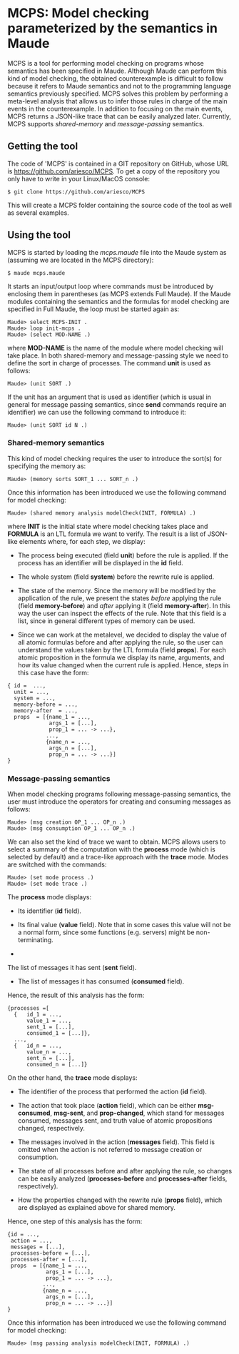 MCPS: Model checking parameterized by the semantics in Maude
============================================================

MCPS is a tool for performing model checking on programs whose semantics has been
specified in Maude. Although Maude can perform this kind of model checking, the
obtained counterexample is difficult to follow because it refers to Maude semantics
and not to the programming language semantics previously specified. MCPS solves this
problem by performing a meta-level analysis that allows us to infer those rules in
charge of the main events in the counterexample. In addition to focusing on the main
events, MCPS returns a JSON-like trace that can be easily analyzed later.
Currently, MCPS supports *shared-memory* and *message-passing* semantics.

Getting the tool
----------------

The code of 'MCPS' is contained in a GIT repository on GitHub, whose URL is
https://github.com/ariesco/MCPS. To get a copy of the repository you only
have to write in your Linux/MacOS console:

    $ git clone https://github.com/ariesco/MCPS

This will create a MCPS folder containing the source code of the tool as well as
several examples.

Using the tool
--------------

MCPS is started by loading the *mcps.maude* file into the Maude system as (assuming
we are located in the MCPS directory):

    $ maude mcps.maude

It starts an input/output loop where commands must be introduced by enclosing them in
parentheses (as MCPS extends Full Maude). If the Maude modules containing the semantics
and the formulas for model checking are specified in Full Maude, the loop must be
started again as:

    Maude> select MCPS-INIT .
    Maude> loop init-mcps .
    Maude> (select MOD-NAME .)

where **MOD-NAME** is the name of the module where model checking will take place.
In both shared-memory and message-passing style we need to define the sort in charge
of processes. The command **unit** is used as follows:

    Maude> (unit SORT .)

If the unit has an argument that is used as identifier (which is usual in general for
message passing semantics, since **send** commands require an identifier) we can use
the following command to introduce it:

    Maude> (unit SORT id N .)

### Shared-memory semantics

This kind of model checking requires the user to introduce the sort(s) for
specifying the memory as:

    Maude> (memory sorts SORT_1 ... SORT_n .)

Once this information has been introduced we use the following command for model
checking:

    Maude> (shared memory analysis modelCheck(INIT, FORMULA) .)

where **INIT** is the initial state where model checking takes place and **FORMULA**
is an LTL formula we want to verify. The result is a list of JSON-like elements
where, for each step, we display:
* The process being executed (field **unit**) before the rule is applied.
If the process has an identifier will be displayed in the **id** field.

* The whole system (field **system**) before the rewrite rule is applied.

* The state of the memory. Since the memory will be modified by the application of the rule,
we present the states *before* applying the rule (field **memory-before**) and
*after* applying it (field **memory-after**). In this way the user can inspect the
effects of the rule. Note that this field is a list, since in general different types of
memory can be used.

* Since we can work at the metalevel, we decided to display the value of all atomic formulas
before and after applying the rule, so the user can understand the values taken by the LTL
formula (field **props**). For each atomic proposition in the formula we display its name,
arguments, and how its value changed when the current rule is applied. Hence, steps in this
case have the form:


```
{ id =  ...,
  unit = ...,
  system = ...,
  memory-before = ...,
  memory-after  = ...,
  props  = [{name_1 = ...,
             args_1 = [...],
             prop_1 = ... -> ...},
            ...,
            {name_n = ...,
             args_n = [...],
             prop_n = ... -> ...}]
}
```

### Message-passing semantics

When model checking programs following message-passing semantics, the user must
introduce the operators for creating and consuming messages as follows:

    Maude> (msg creation OP_1 ... OP_n .)
    Maude> (msg consumption OP_1 ... OP_n .)

We can also set the kind of trace we want to obtain. MCPS allows users to select
a summary of the computation with the **process** mode (which is selected by default)
and a trace-like approach with the **trace** mode.  Modes are switched with the commands:

    Maude> (set mode process .)
    Maude> (set mode trace .)

The **process** mode displays:
* Its identifier (**id** field).

* Its final value (**value** field). Note that in some cases this value will not be a normal
form, since some functions (e.g. servers) might be non-terminating.

*
The list of messages it has sent (**sent** field).

* The list of messages it has consumed (**consumed** field).

Hence, the result of this analysis has the form:

```
{processes =[
  {   id_1 = ...,
      value_1 = ...,
      sent_1 = [...],
      consumed_1 = [...]},
  ...,
  {   id_n = ...,
      value_n = ...,
      sent_n = [...],
      consumed_n = [...]}
```

On the other hand, the **trace** mode displays:
* The identifier of the process that performed the action (**id** field).

* The action that took place (**action** field), which can be either
**msg-consumed**, **msg-sent**, and **prop-changed**, which stand for messages consumed,
messages sent, and truth value of atomic propositions changed, respectively.

* The messages involved in the action (**messages** field). This field is omitted
when the action is not referred to message creation or consumption.

* The state of all processes before and after applying the rule, so changes
can be easily analyzed (**processes-before** and **processes-after** fields,
respectively).

* How the properties changed with the rewrite rule (**props** field), which are
displayed as explained above for shared memory.

Hence, one step of this analysis has the form:

```
{id = ...,
 action = ...,
 messages = [...],
 processes-before = [...],
 processes-after = [...],
 props  = [{name_1 = ...,
            args_1 = [...],
            prop_1 = ... -> ...},
           ...,
           {name_n = ...,
            args_n = [...],
            prop_n = ... -> ...}]
}
```

Once this information has been introduced we use the following command for model
checking:

    Maude> (msg passing analysis modelCheck(INIT, FORMULA) .)
























